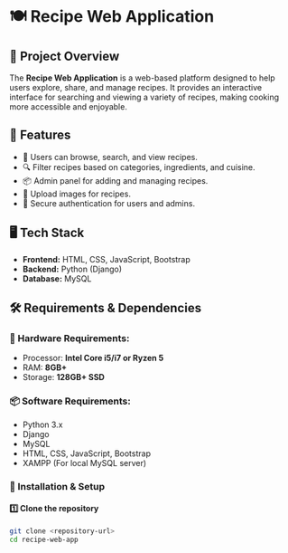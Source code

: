 # 🍽️ Recipe Web Application

## 📌 Project Overview
The **Recipe Web Application** is a web-based platform designed to help users explore, share, and manage recipes. It provides an interactive interface for searching and viewing a variety of recipes, making cooking more accessible and enjoyable.

## 🎯 Features
- 📝 Users can browse, search, and view recipes.
- 🔍 Filter recipes based on categories, ingredients, and cuisine.
- 📦 Admin panel for adding and managing recipes.
- 📸 Upload images for recipes.
- 🔐 Secure authentication for users and admins.

## 🖥️ Tech Stack
- **Frontend:** HTML, CSS, JavaScript, Bootstrap
- **Backend:** Python (Django)
- **Database:** MySQL

## 🛠️ Requirements & Dependencies
### 🔧 Hardware Requirements:
- Processor: **Intel Core i5/i7 or Ryzen 5**
- RAM: **8GB+**
- Storage: **128GB+ SSD**

### 📦 Software Requirements:
- Python 3.x
- Django
- MySQL
- HTML, CSS, JavaScript, Bootstrap
- XAMPP (For local MySQL server)

### 📌 Installation & Setup
#### 1️⃣ Clone the repository
```sh
git clone <repository-url>
cd recipe-web-app
